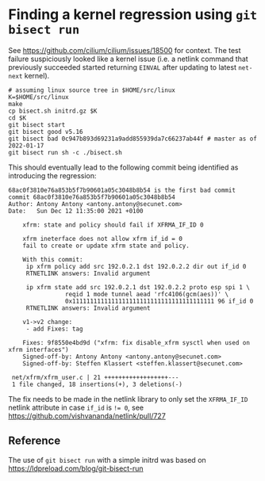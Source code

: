 # Finding a kernel regression using `git bisect run`

See https://github.com/cilium/cilium/issues/18500 for context. The test failure
suspiciously looked like a kernel issue (i.e. a netlink command that previously
succeeded started returning `EINVAL` after updating to latest `net-next`
kernel).

```
# assuming linux source tree in $HOME/src/linux
K=$HOME/src/linux
make
cp bisect.sh initrd.gz $K
cd $K
git bisect start
git bisect good v5.16
git bisect bad 0c947b893d69231a9add855939da7c66237ab44f # master as of 2022-01-17
git bisect run sh -c ./bisect.sh
```

This should eventually lead to the following commit being identified as
introducing the regression:

```
68ac0f3810e76a853b5f7b90601a05c3048b8b54 is the first bad commit
commit 68ac0f3810e76a853b5f7b90601a05c3048b8b54
Author: Antony Antony <antony.antony@secunet.com>
Date:   Sun Dec 12 11:35:00 2021 +0100

    xfrm: state and policy should fail if XFRMA_IF_ID 0

    xfrm ineterface does not allow xfrm if_id = 0
    fail to create or update xfrm state and policy.

    With this commit:
     ip xfrm policy add src 192.0.2.1 dst 192.0.2.2 dir out if_id 0
     RTNETLINK answers: Invalid argument

     ip xfrm state add src 192.0.2.1 dst 192.0.2.2 proto esp spi 1 \
                reqid 1 mode tunnel aead 'rfc4106(gcm(aes))' \
                0x1111111111111111111111111111111111111111 96 if_id 0
     RTNETLINK answers: Invalid argument

    v1->v2 change:
     - add Fixes: tag

    Fixes: 9f8550e4bd9d ("xfrm: fix disable_xfrm sysctl when used on xfrm interfaces")
    Signed-off-by: Antony Antony <antony.antony@secunet.com>
    Signed-off-by: Steffen Klassert <steffen.klassert@secunet.com>

 net/xfrm/xfrm_user.c | 21 ++++++++++++++++++---
 1 file changed, 18 insertions(+), 3 deletions(-)
```

The fix needs to be made in the netlink library to only set the `XFRMA_IF_ID`
netlink attribute in case `if_id` is `!= 0`, see
https://github.com/vishvananda/netlink/pull/727

## Reference

The use of `git bisect run` with a simple initrd was based on
https://ldpreload.com/blog/git-bisect-run
